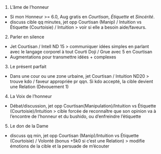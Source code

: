 1. L’âme de l’honneur
  * Si mon Honneur >= 6.0, Aug gratis en *Courtisan*, *Étiquette* et *Sincérité*.
  * discuss cible qq minutes, jet opp Courtisan (Manip) / Intuition vs
    Étiquette (Courtoisie) / Intuition > voir si elle a besoin aide/faveurs.
2. Parler en silence
  * Jet Courtisan / Intell ND 15 > communiquer idées simples en parlant avec le
    langage corporel à tout Courti Doji / Grue avec 5 en Courtisan
  * Augmentations pour transmettre idées + complexes
3. Le présent parfait
  * Dans une cour ou une zone urbaine, jet Courtisan / Intuition ND20 > trouve
    kdo / faveur appropriée pr qqn. Si kdo accepté, la cible devient une Relation
    (Dévouement 1)
4. La Voix de l’honneur
  * Débat/discussion, jet opp Courtisan(Manipulation)/Intuition vs Étiquette
    (Courtoisie)/Intuition > cible forcée de reconnaître que son opinion va à
    l’encontre de l’honneur et du bushido, ou d’enfreindre l’étiquette
5. Le don de la Dame
  * discuss qq min, jet opp Courtisan (Manip)/Intuition vs Étiquette (Courtoisie)
    / Volonté (bonus +5k0 si c’est une Relation) > modifie émotions de la cible
    et la persuade de m’écouter
